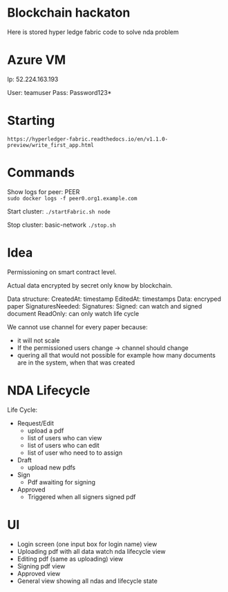# Blockchain hackaton
Here is stored hyper ledge fabric code to solve nda problem

# Azure VM

Ip: 52.224.163.193

User: teamuser
Pass: Password123*

# Starting
`https://hyperledger-fabric.readthedocs.io/en/v1.1.0-preview/write_first_app.html`

# Commands
Show logs for peer:   PEER   
`sudo docker logs -f peer0.org1.example.com`

Start cluster:
`./startFabric.sh node`

Stop cluster:
basic-network `./stop.sh`

# Idea
Permissioning on smart contract level.

Actual data encrypted by secret only know by blockchain.

Data structure:
    CreatedAt: timestamp
    EditedAt: timestamps
    Data: encryped paper
    SignaturesNeeded:
    Signatures:
    Signed: can watch and signed document
    ReadOnly: can only watch life cycle


We cannot use channel for every paper because:
- it will not scale
- If the permissioned users change -> channel should change
- quering all that would not possible for example how many documents are in the system,
when that was created


# NDA Lifecycle
Life Cycle:
-  Request/Edit
    - upload a pdf
    - list of users who can view 
    - list of users who can edit
    - list of user who need to to assign
- Draft
    - upload new pdfs
- Sign
    - Pdf awaiting for signing
- Approved
    - Triggered when all signers signed pdf

# UI
- Login screen (one input box for login name) view
- Uploading pdf with all data watch nda lifecycle view
- Editing pdf (same as uploading) view
- Signing pdf view
- Approved view
- General view showing all ndas and lifecycle state

